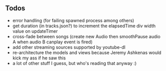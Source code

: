 ## Todos

- error handling (for failing spawned process among others)
- get duration (in tracks.json?) to increment the elapsedTime div width value on updateTimer
- cross-fade between songs (create new Audio then smoothPause audio A when audio B canplay event is fired)
- add other streaming sources supported by youtube-dl
- re-architecture the models and views because Jeremy Ashkenas would kick my ass if he saw this
- a lot of other stuff I guess, but who's reading that anyway :)
